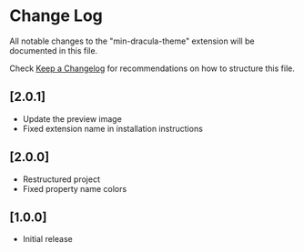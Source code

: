 # Change Log

All notable changes to the "min-dracula-theme" extension will be documented in this file.

Check [Keep a Changelog](http://keepachangelog.com/) for recommendations on how to structure this file.

## [2.0.1]

- Update the preview image
- Fixed extension name in installation instructions

## [2.0.0]

- Restructured project
- Fixed property name colors

## [1.0.0]

- Initial release

